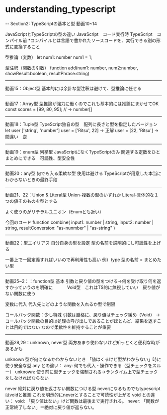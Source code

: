# understanding_typescript
-- Section2: TypeScriptの基本と型
動画10~14

JavaScriptとTypeScriptの型の違い
JavaScript　コード実行時
TypeScript　コンパイル前
*コンパイルとは言語で書かれたソースコードを、実行できる別の形式に変換すること

型推論（変数）
let num1: number
num1 = 1;

型注釈（関数の引数）
function add(num1: number, num2:number, showResult:boolean, resultPhrase:string)

---
動画15：Object型
基本的には余計な型注釈は避けて、型推論に任せる

---
動画17：Array型
型推論が強力に働くのでこれも基本的には推論にまかせてOK
const scores = [99, 80, 95];        // → number[]

---
動画18：Tuple型
TypeScript独自の型　配列に長さと型を指定したバージョン
let user ['string', 'number']
user = ['Ritsu', 22] -> 正解
user = [22, 'Ritsu'] -> 間違い　逆

---
動画19：enum型
列挙型
JavaScriptになくTypeScriptのみ
関連する定数をひとまとめにできる　可読性、型安全性

---
動画20：any型
何でも入る柔軟な型
使用は避ける
TypeScriptが用意した本当にわからないときの最終手段

---
動画21、22：Union & Literal型
Union-複数の型のいずれか
Literal-具体的な１つの値そのものを型とする

よく使うのがリテラルユニオン（Enumとも近い）

今回のコード
function combine(
  input1: number | string,
  input2: number | string,
  resultConversion: "as-nunmber" | "as-string"
)

---
動画22：型エイリアス
自分自身の型を設定
型の名前を説明的にし可読性を上げる

一番上で一回定義すればいいので再利用性も高い
例）type 型の名前 = まとめたい型

---
動画25~2：：function型
基本
引数と戻り値の型をつける→何を受け取り何を返すかっていうのを明確に
　　　Void型　これはTS的に無視していい　戻り値がない関数に使う

変数に代入
代入先にどのような関数を入れるか型で制限

コールバック関数：少し特殊
引数は厳格に、戻り値はチェック緩め（Void）
→コールバック関数の目的は処理の呼び出しであることがほとんど、結果を返すことは目的ではない
なので柔軟性を維持することが重要

---
動画28,29：unknown, never型
両方あまり使わないけど知っとくと便利な時があるかも

unknown 
型が何になるかわからないとき
「値はくるけど型がわからない」時に使う安全な型
any との違い：
  any: 何でも代入・操作できる（型チェックをスルー）
  unknown: 使う前に型チェックを強制される→ランタイム上で型チェックをしなければならない

never
絶対に戻り値を返さない関数につける型
neverになるものでもtypescriptはvoidと推測
これを明示的にneverとすることで可読性が上がる
void との違い：
  void: 「戻り値はない」けど関数は最後まで実行される。
  never: 「関数が正常終了しない」＝絶対に戻り値が返らない。